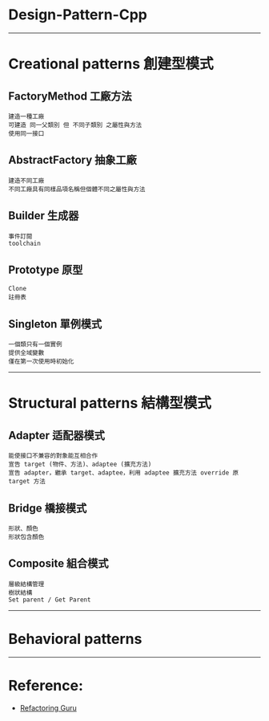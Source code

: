 # Design-Pattern-Cpp

---

# Creational patterns 創建型模式

## FactoryMethod 工廠方法
    建造一種工廠
    可建造 同一父類別 但 不同子類別 之屬性與方法
    使用同一接口

## AbstractFactory 抽象工廠
    建造不同工廠
    不同工廠具有同樣品項名稱但個體不同之屬性與方法

## Builder 生成器
    事件訂閱
    toolchain

## Prototype 原型
    Clone
    註冊表

## Singleton 單例模式
    一個類只有一個實例
    提供全域變數
    僅在第一次使用時初始化

---

# Structural patterns 結構型模式

## Adapter 适配器模式
    能使接口不兼容的對象能互相合作
    宣告 target (物件、方法)、adaptee (擴充方法)
    宣告 adapter，繼承 target、adaptee，利用 adaptee 擴充方法 override 原 target 方法

## Bridge 橋接模式
	形狀、顏色
    形狀包含顏色

## Composite 組合模式
    層級結構管理
    樹狀結構
    Set parent / Get Parent


---

# Behavioral patterns

---
# Reference:

- [Refactoring Guru]

[Refactoring Guru]: https://refactoring.guru/

